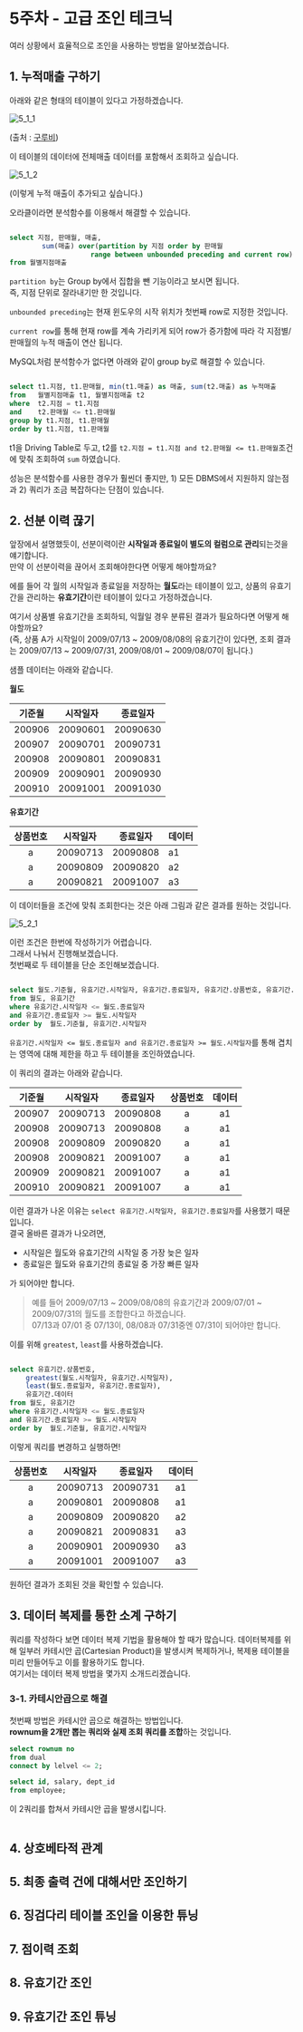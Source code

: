 # 5주차 - 고급 조인 테크닉

여러 상황에서 효율적으로 조인을 사용하는 방법을 알아보겠습니다.

## 1. 누적매출 구하기

아래와 같은 형태의 테이블이 있다고 가정하겠습니다.

![5_1_1](./images/5_1_1.png)

(출처 : [구루비](http://wiki.gurubee.net/pages/viewpage.action?pageId=26740935))  
  
이 테이블의 데이터에 전체매출 데이터를 포함해서 조회하고 싶습니다.

![5_1_2](./images/5_1_2.png)

(이렇게 누적 매출이 추가되고 싶습니다.)  
  
오라클이라면 분석함수를 이용해서 해결할 수 있습니다.

```sql

select 지점, 판매월, 매출, 
        sum(매출) over(partition by 지점 order by 판매월
                    range between unbounded preceding and current row) 누적매출
from 월별지점매출
```

```partition by```는 Group by에서 집합을 뺀 기능이라고 보시면 됩니다.  
즉, 지점 단위로 잘라내기만 한 것입니다.  
  
```unbounded preceding```는 현재 윈도우의 시작 위치가 첫번째 row로 지정한 것입니다.  
  
```current row```를 통해 현재 row를 계속 가리키게 되어 row가 증가함에 따라 각 지점별/판매월의 누적 매출이 연산 됩니다.  
  
MySQL처럼 분석함수가 없다면 아래와 같이 group by로 해결할 수 있습니다.

```sql

select t1.지점, t1.판매월, min(t1.매출) as 매출, sum(t2.매출) as 누적매출
from   월별지점매출 t1, 월별지점매출 t2
where  t2.지점 = t1.지점
and    t2.판매월 <= t1.판매월
group by t1.지점, t1.판매월
order by t1.지점, t1.판매월
```

t1을 Driving Table로 두고, t2를 ```t2.지점 = t1.지점 and t2.판매월 <= t1.판매월```조건에 맞춰 조회하여 ```sum``` 하였습니다.  
  
성능은 분석함수를 사용한 경우가 훨씬더 좋지만, 1) 모든 DBMS에서 지원하지 않는점과 2) 쿼리가 조금 복잡하다는 단점이 있습니다.  

## 2. 선분 이력 끊기

앞장에서 설명했듯이, 선분이력이란 **시작일과 종료일이 별도의 컬럼으로 관리**되는것을 얘기합니다.  
만약 이 선분이력을 끊어서 조회해야한다면 어떻게 해야할까요?  
  
에를 들어 각 월의 시작일과 종료일을 저장하는 **월도**라는 테이블이 있고, 상품의 유효기간을 관리하는 **유효기간**이란 테이블이 있다고 가정하겠습니다.  
  
여기서 상품별 유효기간을 조회하되, 익월일 경우 분류된 결과가 필요하다면 어떻게 해야할까요?  
(즉, 상품 A가 시작일이 2009/07/13 ~ 2009/08/08의 유효기간이 있다면, 조회 결과는 2009/07/13 ~ 2009/07/31, 2009/08/01 ~ 2009/08/07이 됩니다.)  
  
샘플 데이터는 아래와 같습니다.  
  
**월도**

| 기준월 | 시작일자 | 종료일자 |
|:------:|:--------:|:--------:|
| 200906 | 20090601 | 20090630 |
| 200907 | 20090701 | 20090731 |
| 200908 | 20090801 | 20090831 |
| 200909 | 20090901 | 20090930 |
| 200910 | 20091001 | 20091030 |

**유효기간**

| 상품번호 | 시작일자 | 종료일자 | 데이터 |
|:------:|:--------:|:--------:|-----|
|    a   | 20090713 | 20090808 | a1  |
|    a   | 20090809 | 20090820 | a2  |
|    a   | 20090821 | 20091007 | a3  |

이 데이터들을 조건에 맞춰 조회한다는 것은 아래 그림과 같은 결과를 원하는 것입니다.

![5_2_1](./images/5_2_1.png)

이런 조건은 한번에 작성하기가 어렵습니다.  
그래서 나눠서 진행해보겠습니다.  
첫번째로 두 테이블을 단순 조인해보겠습니다.

```sql

select 월도.기준월, 유효기간.시작일자, 유효기간.종료일자, 유효기간.상품번호, 유효기간.데이터
from 월도, 유효기간
where 유효기간.시작일자 <= 월도.종료일자
and 유효기간.종료일자 >= 월도.시작일자
order by  월도.기준월, 유효기간.시작일자

```

```유효기간.시작일자 <= 월도.종료일자 and 유효기간.종료일자 >= 월도.시작일자```를 통해 겹치는 영역에 대해 제한을 하고 두 테이블을 조인하였습니다.  

이 쿼리의 결과는 아래와 같습니다.

| 기준월 | 시작일자 | 종료일자 | 상품번호 | 데이터 |
|:--------:|:--------:|:--------:|:------:|:------:|
|  200907  | 20090713 | 20090808 |   a   |   a1   |
|  200908  | 20090713 | 20090808 |   a   |   a1   |
|  200908  | 20090809 | 20090820 |   a   |   a1   |
|  200908  | 20090821 | 20091007 |   a   |   a1   |
|  200909  | 20090821 | 20091007 |   a   |   a1   |
|  200910  | 20090821 | 20091007 |   a   |   a1   |

이런 결과가 나온 이유는 ```select 유효기간.시작일자, 유효기간.종료일자```를 사용했기 때문입니다.  
결국 올바른 결과가 나오려면, 

* 시작일은 월도와 유효기간의 시작일 중 가장 늦은 일자
* 종료일은 월도와 유효기간의 종료일 중 가장 빠른 일자 

가 되어야만 합니다.  

> 예를 들어 2009/07/13 ~ 2009/08/08의 유효기간과 2009/07/01 ~ 2009/07/31의 월도를 조합한다고 하겠습니다.  
07/13과 07/01 중 07/13이, 08/08과 07/31중엔 07/31이 되어야만 합니다. 

이를 위해 ```greatest```, ```least```를 사용하겠습니다.

```sql

select 유효기간.상품번호, 
    greatest(월도.시작일자, 유효기간.시작일자), 
    least(월도.종료일자, 유효기간.종료일자), 
    유효기간.데이터
from 월도, 유효기간
where 유효기간.시작일자 <= 월도.종료일자
and 유효기간.종료일자 >= 월도.시작일자
order by  월도.기준월, 유효기간.시작일자

```

이렇게 쿼리를 변경하고 실행하면!

| 상품번호 | 시작일자 | 종료일자 | 데이터 |
|:--------:|:--------:|:--------:|:------:|
|     a    | 20090713 | 20090731 |   a1   |
|     a    | 20090801 | 20090808 |   a1   |
|     a    | 20090809 | 20090820 |   a2   |
|     a    | 20090821 | 20090831 |   a3   |
|     a    | 20090901 | 20090930 |   a3   |
|     a    | 20091001 | 20091007 |   a3   |

원하던 결과가 조회된 것을 확인할 수 있습니다.

## 3. 데이터 복제를 통한 소계 구하기

쿼리를 작성하다 보면 데이터 복제 기법을 활용해야 할 때가 많습니다. 데이터복제를 위해 일부러 카테시안 곱(Cartesian Product)을 발생시켜 복제하거나, 복제용 테이블을 미리 만들어두고 이를 활용하기도 합니다.  
여기서는 데이터 복제 방법을 몇가지 소개드리겠습니다.  

### 3-1. 카테시안곱으로 해결

첫번째 방법은 카테시안 곱으로 해결하는 방법입니다.  
**rownum을 2개만 뽑는 쿼리와 실제 조회 쿼리를 조합**하는 것입니다.

```sql
select rownum no
from dual
connect by lelvel <= 2;

```

```sql
select id, salary, dept_id
from employee;
```

이 2쿼리를 합쳐서 카테시안 곱을 발생시킵니다.

```sql

```

## 4. 상호베타적 관계 

## 5. 최종 출력 건에 대해서만 조인하기

## 6. 징검다리 테이블 조인을 이용한 튜닝

## 7. 점이력 조회

## 8. 유효기간 조인

## 9. 유효기간 조인 튜닝

